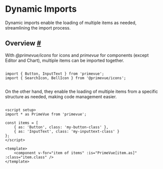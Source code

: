 # Dynamic Imports

Dynamic imports enable the loading of multiple items as needed, streamlining the import process.

## Overview [#](https://primevue.org/guides/dynamicimports/#overview)

With *@primevue/icons* for icons and *primevue* for components (except Editor and Chart), multiple items can be imported together.

```

import { Button, InputText } from 'primevue';
import { SearchIcon, BellIcon } from '@primevue/icons';


```

On the other hand, they enable the loading of multiple items from a specific structure as needed, making code management easier.

```

<script setup>
import * as PrimeVue from 'primevue';

const items = [
    { as: 'Button', class: 'my-button-class' },
    { as: 'InputText', class: 'my-inputtext-class' }
};
</script>

<template>
    <component v-for="item of items" :is="PrimeVue[item.as]" :class="item.class" />
</template>


```